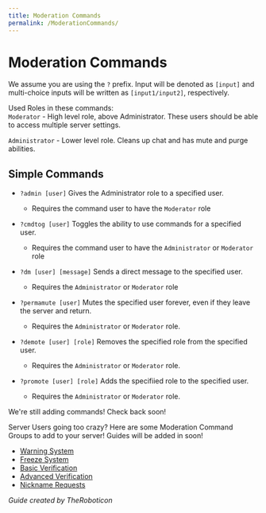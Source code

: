 ```yaml
---
title: Moderation Commands
permalink: /ModerationCommands/
---
```



# Moderation Commands

We assume you are using the `?` prefix. Input will be denoted as `[input]` and multi-choice inputs will be written as `[input1/input2]`, respectively.

Used Roles in these commands:  
`Moderator` - High level role, above Administrator. These users should be able to access multiple server settings.

`Administrator` - Lower level role. Cleans up chat and has mute and purge abilities.

## Simple Commands
 - `?admin [user]` Gives the Administrator role to a specified user.
   - Requires the command user to have the `Moderator` role

 - `?cmdtog [user]` Toggles the ability to use commands for a specified user.
   - Requires the command user to have the `Administrator` or `Moderator` role
   
 - `?dm [user] [message]` Sends a direct message to the specified user.
   - Requires the `Administrator` or `Moderator` role
   
 - `?permamute [user]` Mutes the specified user forever, even if they leave the server and return.
   - Requires the `Administrator` or `Moderator` role.
   
 - `?demote [user] [role]` Removes the specified role from the specified user.
   - Requires the `Administrator` or `Moderator` role.
   
 - `?promote [user] [role]` Adds the specifiied role to the specified user.
   - Requires the `Administrator` or `Moderator` role.
   
We're still adding commands! Check back soon!

Server Users going too crazy? Here are some Moderation Command Groups to add to your server! Guides will be added in soon!

- [Warning System](https://dynocc.xyz/ModerationCommands/WarningSystem)
- [Freeze System](https://dynocc.xyz/ModerationCommands/Freeze)
- [Basic Verification](https://dynocc.xyz/ModerationCommands/VerificationCommands/Basic)
- [Advanced Verification](https://dynocc.xyz/ModerationCommands/VerificationCommands/Nex)
- [Nickname Requests](https://dynocc.xyz/ModerationCommands/NicknameRequest)

*Guide created by TheRoboticon*
